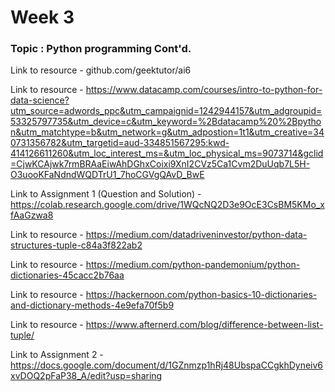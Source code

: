 # Week 3

### Topic : Python programming Cont'd.

Link to resource - github.com/geektutor/ai6

Link to resource - https://www.datacamp.com/courses/intro-to-python-for-data-science?utm_source=adwords_ppc&utm_campaignid=1242944157&utm_adgroupid=53325797735&utm_device=c&utm_keyword=%2Bdatacamp%20%2Bpython&utm_matchtype=b&utm_network=g&utm_adpostion=1t1&utm_creative=340731356782&utm_targetid=aud-334851567295:kwd-414126611260&utm_loc_interest_ms=&utm_loc_physical_ms=9073714&gclid=CjwKCAjwk7rmBRAaEiwAhDGhxCoixi9XnI2CVz5Ca1Cvm2DuUqb7L5H-O3uooKFaNdndWQDTrU1_7hoCGVgQAvD_BwE

Link to Assignment 1 (Question and Solution) - https://colab.research.google.com/drive/1WQcNQ2D3e9OcE3CsBM5KMo_xfAaGzwa8

Link to resource - https://medium.com/datadriveninvestor/python-data-structures-tuple-c84a3f822ab2

Link to resource - https://medium.com/python-pandemonium/python-dictionaries-45cacc2b76aa

Link to resource - https://hackernoon.com/python-basics-10-dictionaries-and-dictionary-methods-4e9efa70f5b9

Link to resource - https://www.afternerd.com/blog/difference-between-list-tuple/

Link to Assignment 2 - https://docs.google.com/document/d/1GZnmzp1hRj48UbspaCCgkhDyneiv6xvDOQ2pFaP38_A/edit?usp=sharing

